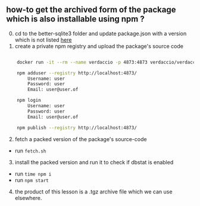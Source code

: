 how-to get the archived form of the package which is also installable using npm  ?
-------
0. cd to the better-sqlite3 folder and update package.json with a version which is not listed [here](https://www.npmjs.com/package/better-sqlite3?activeTab=versions)
1. create a private npm registry and upload the package's source code 
```sh

    docker run -it --rm --name verdaccio -p 4873:4873 verdaccio/verdaccio

    npm adduser --registry http://localhost:4873/
        Username: user
        Password: user
        Email: user@user.of

    npm login
        Username: user
        Password: user
        Email: user@user.of

    npm publish --registry http://localhost:4873/
```

2. fetch a packed version of the package's source-code
- run `fetch.sh`

3. install the packed version and run it to check if dbstat is enabled
- run `time npm i`
- run `npm start`

4. the product of this lesson is a .tgz archive file which we can use elsewhere. 
